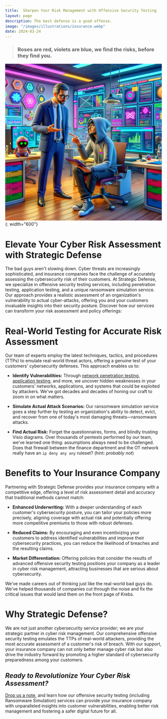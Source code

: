 ```yaml
---
title:  Sharpen Your Risk Management with Offensive Security Testing
layout: page
description: The best defense is a good offense.
image: "/images/illustrations/insurance.webp"
date: 2024-03-24
---
```


> ### Roses are red, violets are blue, we find the risks, before they find you.

![mssp](/images/illustrations/insurance.webp){: width="600"}

# Elevate Your Cyber Risk Assessment with Strategic Defense 

The bad guys aren't slowing down. Cyber threats are increasingly sophisticated, and insurance companies face the challenge of accurately assessing the cybersecurity risk of their customers. At Strategic Defense, we specialize in offensive security testing services, including penetration testing, application testing, and a unique ransomware simulation service. Our approach provides a realistic assessment of an organization's vulnerability to actual cyber-attacks, offering you and your customers invaluable insights into their security posture. Discover how our services can transform your risk assessment and policy offerings: 

# Real-World Testing for Accurate Risk Assessment 

Our team of experts employ the latest techniques, tactics, and procedures (TTPs) to emulate real-world threat actors, offering a genuine test of your customers' cybersecurity defenses. This approach enables us to: 

- **Identify Vulnerabilities:** Through [network penetration testing](/services/network), [application testing](/services/web-app), and more, we uncover hidden weaknesses in your customers' networks, applications, and systems that could be exploited by attackers. We've got decades and decades of honing our craft to zoom in on what matters. 

- **Simulate Actual Attack Scenarios:** Our ransomware simulation service goes a step further by testing an organization's ability to detect, evict, and recover from one of today's most damaging threats—ransomware attacks. 

 - **Find Actual Risk:** Forget the questionnaires, forms, and blindly trusting Visio diagrams. Over thousands of pentests performed by our team, we’ve learned one thing: assumptions always need to be challenged. Does that firewall between the finance department and the OT network really have an `ip deny any any` ruleset? (hint: _probably not_) 

# Benefits to Your Insurance Company 

Partnering with Strategic Defense provides your insurance company with a competitive edge, offering a level of risk assessment detail and accuracy that traditional methods cannot match: 

- **Enhanced Underwriting:** With a deeper understanding of each customer's cybersecurity posture, you can tailor your policies more precisely, aligning coverage with actual risk and potentially offering more competitive premiums to those with robust defenses. 

- **Reduced Claims:** By encouraging and even incentivizing your customers to address identified vulnerabilities and improve their cybersecurity practices, you can reduce the likelihood of breaches and the resulting claims. 

- **Market Differentiation:** Offering policies that consider the results of advanced offensive security testing positions your company as a leader in cyber risk management, attracting businesses that are serious about cybersecurity. 

 We’ve made careers out of thinking just like the real-world bad guys do. We’ve helped thousands of companies cut through the noise and fix the critical issues that would land them on the front page of Krebs. 

# Why Strategic Defense? 

We are not just another cybersecurity service provider; we are your strategic partner in cyber risk management. Our comprehensive offensive security testing emulates the TTPs of real-world attackers, providing the most accurate assessment of a customer's risk of breach. With our support, your insurance company can not only better manage cyber risk but also drive the industry forward by promoting a higher standard of cybersecurity preparedness among your customers. 

## _Ready to Revolutionize Your Cyber Risk Assessment?_ 

[Drop us a note](/contact/), and learn how our offensive security testing (including Ransomware Simulation) services can provide your insurance company with unparalleled insights into customer vulnerabilities, enabling better risk management and fostering a safer digital future for all. 
 
